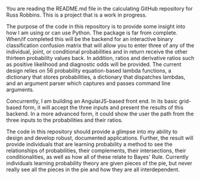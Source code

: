 You are reading the README.md file in the calculating GitHub repository for Russ Robbins. This is a project that is a work in progress. 

The purpose of the code in this repository is to provide some insight into how I am using or can use Python. The package is far from complete. When/if completed this will be the backend for an interactive binary classification confusion matrix that will allow you to enter three of any of the individual, joint, or conditional probabilities and in return receive the other thirteen probability values back. In addition, ratios and derivative ratios such as positive likelihood and diagnostic odds will be provided. The current design relies on 56 probability equation-based lambda functions, a dictionary that stores probabilities, a dictionary that dispatches lambdas, and an argument parser which captures and passes command line arguments.

Concurrently, I am building an AngularJS-based front end. In its basic grid-based form, it will accept the three inputs and present the results of this backend. In a more advanced form, it could show the user the path from the three inputs to the probabilities and their ratios.

The code in this repository should provide a glimpse into my ability to design and develop robust, documented applications. Further, the result will provide individuals that are learning probability a method to see the relationships of probabilities, their complements, their intersections, their conditionalities, as well as how all of these relate to Bayes' Rule. Currently individuals learning probability theory are given pieces of the pie, but never really see all the pieces in the pie and how they are all interdependent.
